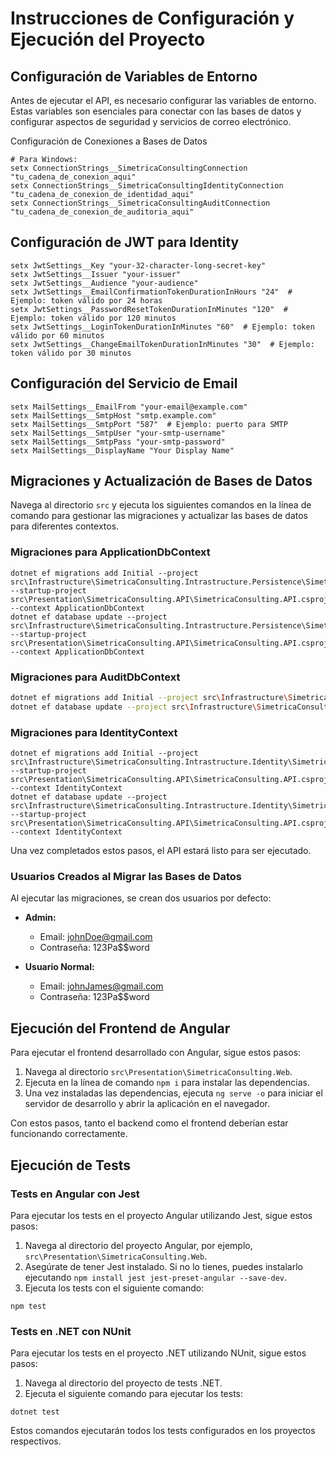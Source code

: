 

# Instrucciones de Configuración y Ejecución del Proyecto

## Configuración de Variables de Entorno

Antes de ejecutar el API, es necesario configurar las variables de entorno. Estas variables son esenciales para conectar con las bases de datos y configurar aspectos de seguridad y servicios de correo electrónico.

Configuración de Conexiones a Bases de Datos

```
# Para Windows:
setx ConnectionStrings__SimetricaConsultingConnection "tu_cadena_de_conexion_aqui"
setx ConnectionStrings__SimetricaConsultingIdentityConnection "tu_cadena_de_conexion_de_identidad_aqui"
setx ConnectionStrings__SimetricaConsultingAuditConnection "tu_cadena_de_conexion_de_auditoria_aqui"
```

## Configuración de JWT para Identity

```
setx JwtSettings__Key "your-32-character-long-secret-key"
setx JwtSettings__Issuer "your-issuer"
setx JwtSettings__Audience "your-audience"
setx JwtSettings__EmailConfirmationTokenDurationInHours "24"  # Ejemplo: token válido por 24 horas
setx JwtSettings__PasswordResetTokenDurationInMinutes "120"  # Ejemplo: token válido por 120 minutos
setx JwtSettings__LoginTokenDurationInMinutes "60"  # Ejemplo: token válido por 60 minutos
setx JwtSettings__ChangeEmailTokenDurationInMinutes "30"  # Ejemplo: token válido por 30 minutos
```

## Configuración del Servicio de Email

```
setx MailSettings__EmailFrom "your-email@example.com"
setx MailSettings__SmtpHost "smtp.example.com"
setx MailSettings__SmtpPort "587"  # Ejemplo: puerto para SMTP
setx MailSettings__SmtpUser "your-smtp-username"
setx MailSettings__SmtpPass "your-smtp-password"
setx MailSettings__DisplayName "Your Display Name"
```

## Migraciones y Actualización de Bases de Datos

Navega al directorio `src` y ejecuta los siguientes comandos en la línea de comando para gestionar las migraciones y actualizar las bases de datos para diferentes contextos.

### Migraciones para ApplicationDbContext

```
dotnet ef migrations add Initial --project src\Infrastructure\SimetricaConsulting.Intrastructure.Persistence\SimetricaConsulting.Persistence.csproj --startup-project src\Presentation\SimetricaConsulting.API\SimetricaConsulting.API.csproj --context ApplicationDbContext
dotnet ef database update --project src\Infrastructure\SimetricaConsulting.Intrastructure.Persistence\SimetricaConsulting.Persistence.csproj --startup-project src\Presentation\SimetricaConsulting.API\SimetricaConsulting.API.csproj --context ApplicationDbContext
```

### Migraciones para AuditDbContext

```bash
dotnet ef migrations add Initial --project src\Infrastructure\SimetricaConsulting.Intrastructure.Persistence\SimetricaConsulting.Persistence.csproj --startup-project src\Presentation\SimetricaConsulting.API\SimetricaConsulting.API.csproj --context AuditDbContext
dotnet ef database update --project src\Infrastructure\SimetricaConsulting.Intrastructure.Persistence\SimetricaConsulting.Persistence.csproj --startup-project src\Presentation\SimetricaConsulting.API\SimetricaConsulting.API.csproj --context AuditDbContext
```

### Migraciones para IdentityContext

```
dotnet ef migrations add Initial --project src\Infrastructure\SimetricaConsulting.Intrastructure.Identity\SimetricaConsulting.Identity.csproj --startup-project src\Presentation\SimetricaConsulting.API\SimetricaConsulting.API.csproj --context IdentityContext
dotnet ef database update --project src\Infrastructure\SimetricaConsulting.Intrastructure.Identity\SimetricaConsulting.Identity.csproj --startup-project src\Presentation\SimetricaConsulting.API\SimetricaConsulting.API.csproj --context IdentityContext
```

Una vez completados estos pasos, el API estará listo para ser ejecutado.

### Usuarios Creados al Migrar las Bases de Datos

Al ejecutar las migraciones, se crean dos usuarios por defecto:

- **Admin:**
  - Email: johnDoe@gmail.com
  - Contraseña: 123Pa$$word

- **Usuario Normal:**
  - Email: johnJames@gmail.com
  - Contraseña: 123Pa$$word

## Ejecución del Frontend de Angular

Para ejecutar el frontend desarrollado con Angular, sigue estos pasos:

1. Navega al directorio `src\Presentation\SimetricaConsulting.Web`.
2. Ejecuta en la línea de comando `npm i` para instalar las dependencias.
3. Una vez instaladas las dependencias, ejecuta `ng serve -o` para iniciar el servidor de desarrollo y abrir la aplicación en el navegador.

Con estos pasos, tanto el backend como el frontend deberían estar funcionando correctamente.

## Ejecución de Tests

### Tests en Angular con Jest

Para ejecutar los tests en el proyecto Angular utilizando Jest, sigue estos pasos:

1. Navega al directorio del proyecto Angular, por ejemplo, `src\Presentation\SimetricaConsulting.Web`.
2. Asegúrate de tener Jest instalado. Si no lo tienes, puedes instalarlo ejecutando `npm install jest jest-preset-angular --save-dev`.
3. Ejecuta los tests con el siguiente comando:

```
npm test
```

### Tests en .NET con NUnit

Para ejecutar los tests en el proyecto .NET utilizando NUnit, sigue estos pasos:

1. Navega al directorio del proyecto de tests .NET.
2. Ejecuta el siguiente comando para ejecutar los tests:

```
dotnet test
```

Estos comandos ejecutarán todos los tests configurados en los proyectos respectivos.
#
